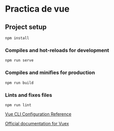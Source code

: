 # Practica de vue


## Project setup
```
npm install
```

### Compiles and hot-reloads for development
```
npm run serve
```

### Compiles and minifies for production
```
npm run build
```

### Lints and fixes files
```
npm run lint
```

[Vue CLI Configuration Reference](https://cli.vuejs.org/config/)

[Official documentation for Vuex](https://vuex.vuejs.org/guide/ "official documentation for Vuex")
 
